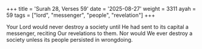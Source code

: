 +++
title = 'Surah 28, Verses 59'
date = '2025-08-27'
weight = 3311
ayah = 59
tags = ["lord", "messenger", "people", "revelation"]
+++

Your Lord would never destroy a society until He had sent to its capital a messenger, reciting Our revelations to them. Nor would We ever destroy a society unless its people persisted in wrongdoing.